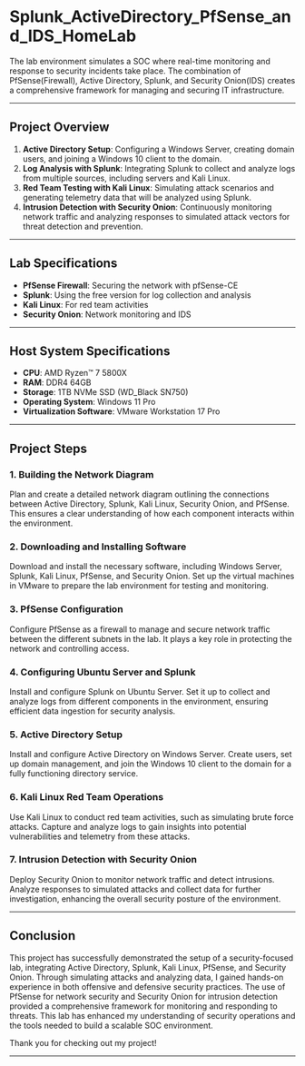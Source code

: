 # Splunk_ActiveDirectory_PfSense_and_IDS_HomeLab
The lab environment simulates a SOC where real-time monitoring and response to security incidents take place. The combination of PfSense(Firewall), Active Directory, Splunk, and Security Onion(IDS) creates a comprehensive framework for managing and securing IT infrastructure.

---

## **Project Overview**

1. **Active Directory Setup**: Configuring a Windows Server, creating domain users, and joining a Windows 10 client to the domain.
2. **Log Analysis with Splunk**: Integrating Splunk to collect and analyze logs from multiple sources, including servers and Kali Linux.
3. **Red Team Testing with Kali Linux**: Simulating attack scenarios and generating telemetry data that will be analyzed using Splunk.
4. **Intrusion Detection with Security Onion**: Continuously monitoring network traffic and analyzing responses to simulated attack vectors for threat detection and prevention.

---

## **Lab Specifications**

- **PfSense Firewall**: Securing the network with pfSense-CE
- **Splunk**: Using the free version for log collection and analysis
- **Kali Linux**: For red team activities
- **Security Onion**: Network monitoring and IDS

---

## **Host System Specifications**

- **CPU**: AMD Ryzen™ 7 5800X  
- **RAM**: DDR4 64GB  
- **Storage**: 1TB NVMe SSD (WD_Black SN750)  
- **Operating System**: Windows 11 Pro  
- **Virtualization Software**: VMware Workstation 17 Pro  

---

## **Project Steps**

### **1. Building the Network Diagram**
Plan and create a detailed network diagram outlining the connections between Active Directory, Splunk, Kali Linux, Security Onion, and PfSense. This ensures a clear understanding of how each component interacts within the environment.

### **2. Downloading and Installing Software**
Download and install the necessary software, including Windows Server, Splunk, Kali Linux, PfSense, and Security Onion. Set up the virtual machines in VMware to prepare the lab environment for testing and monitoring.

### **3. PfSense Configuration**
Configure PfSense as a firewall to manage and secure network traffic between the different subnets in the lab. It plays a key role in protecting the network and controlling access.

### **4. Configuring Ubuntu Server and Splunk**
Install and configure Splunk on Ubuntu Server. Set it up to collect and analyze logs from different components in the environment, ensuring efficient data ingestion for security analysis.

### **5. Active Directory Setup**
Install and configure Active Directory on Windows Server. Create users, set up domain management, and join the Windows 10 client to the domain for a fully functioning directory service.

### **6. Kali Linux Red Team Operations**
Use Kali Linux to conduct red team activities, such as simulating brute force attacks. Capture and analyze logs to gain insights into potential vulnerabilities and telemetry from these attacks.

### **7. Intrusion Detection with Security Onion**
Deploy Security Onion to monitor network traffic and detect intrusions. Analyze responses to simulated attacks and collect data for further investigation, enhancing the overall security posture of the environment.

---

## **Conclusion**

This project has successfully demonstrated the setup of a security-focused lab, integrating Active Directory, Splunk, Kali Linux, PfSense, and Security Onion. Through simulating attacks and analyzing data, I gained hands-on experience in both offensive and defensive security practices. The use of PfSense for network security and Security Onion for intrusion detection provided a comprehensive framework for monitoring and responding to threats. This lab has enhanced my understanding of security operations and the tools needed to build a scalable SOC environment.

Thank you for checking out my project!

---
